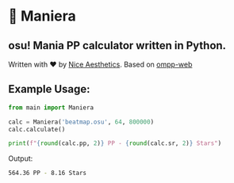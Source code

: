 # 🎹 Maniera
## osu! Mania PP calculator written in Python.
Written with ❤️ by [Nice Aesthetics](https://aesth.dev). Based on [ompp-web](https://github.com/toxicpie/ompp-web)

Example Usage:
------
```py
from main import Maniera

calc = Maniera('beatmap.osu', 64, 800000)
calc.calculate()

print(f"{round(calc.pp, 2)} PP - {round(calc.sr, 2)} Stars")
```
Output:
```sh
564.36 PP - 8.16 Stars
```